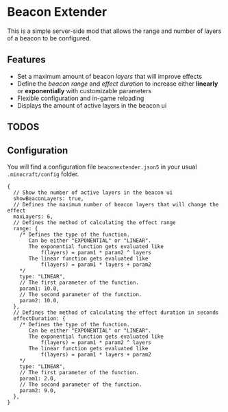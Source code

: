 # Beacon Extender

This is a simple server-side mod that allows the range and number of layers of a
beacon to be configured.

## Features

- Set a maximum amount of beacon _layers_ that will improve effects
- Define the _beacon range_ and _effect duration_ to increase either
  **linearly** or **exponentially** with customizable parameters
- Flexible configuration and in-game reloading
- Displays the amount of active layers in the beacon ui

## TODOS

## Configuration

You will find a configuration file `beaconextender.json5` in your usual
`.minecraft/config` folder.

```json5
{
  // Show the number of active layers in the beacon ui
  showBeaconLayers: true,
  // Defines the maximum number of beacon layers that will change the effect
  maxLayers: 6,
  // Defines the method of calculating the effect range
  range: {
    /* Defines the type of the function.
       Can be either "EXPONENTIAL" or "LINEAR".
       The exponential function gets evaluated like
           f(layers) = param1 * param2 ^ layers
       The linear function gets evaluated like
           f(layers) = param1 * layers + param2
    */
    type: "LINEAR",
    // The first parameter of the function.
    param1: 10.0,
    // The second parameter of the function.
    param2: 10.0,
  },
  // Defines the method of calculating the effect duration in seconds
  effectDuration: {
    /* Defines the type of the function.
       Can be either "EXPONENTIAL" or "LINEAR".
       The exponential function gets evaluated like
           f(layers) = param1 * param2 ^ layers
       The linear function gets evaluated like
           f(layers) = param1 * layers + param2
    */
    type: "LINEAR",
    // The first parameter of the function.
    param1: 2.0,
    // The second parameter of the function.
    param2: 9.0,
  },
}
```
